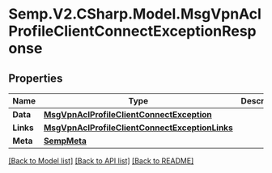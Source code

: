 # Semp.V2.CSharp.Model.MsgVpnAclProfileClientConnectExceptionResponse
## Properties

Name | Type | Description | Notes
------------ | ------------- | ------------- | -------------
**Data** | [**MsgVpnAclProfileClientConnectException**](MsgVpnAclProfileClientConnectException.md) |  | [optional] 
**Links** | [**MsgVpnAclProfileClientConnectExceptionLinks**](MsgVpnAclProfileClientConnectExceptionLinks.md) |  | [optional] 
**Meta** | [**SempMeta**](SempMeta.md) |  | 

[[Back to Model list]](../README.md#documentation-for-models) [[Back to API list]](../README.md#documentation-for-api-endpoints) [[Back to README]](../README.md)

